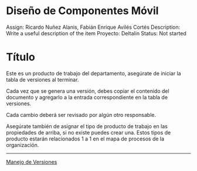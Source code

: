 # Diseño de Componentes Móvil

Assign: Ricardo Nuñez Alanis, Fabián Enrique Avilés Cortés
Description: Write a useful description of the item
Proyecto: Deltalin
Status: Not started

# Título

Este es un producto de trabajo del departamento, asegúrate de iniciar la tabla de versiones al terminar.

Cada vez que se genera una versión, debes copiar el contenido del documento y agregarlo a la entrada correspondiente en la tabla de versiones.

Cada cambio deberá ser revisado por algún otro responsable.

Asegúrate también de asignar el tipo de producto de trabajo en las propiedades de arriba, si no existe puedes crear una. Estos tipos de producto estarán relacionados 1 a 1 en el mapa de procesos de la organización.

---

[Manejo de Versiones](Disen%CC%83o%20de%20Componentes%20Mo%CC%81vil%2003186d1d52cc41269c0edbf653be35e3/Manejo%20de%20Versiones%203fc4b2c5de9749eb94c0632b0199ba36.md)